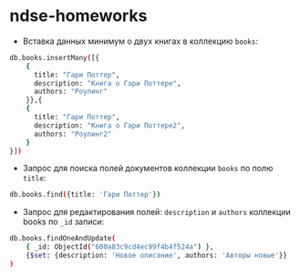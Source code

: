 # ndse-homeworks

- Вставка данных минимум о двух книгах в коллекцию `books`: 
```bash
db.books.insertMany([{
    {
      title: "Гари Поттер",
      description: "Книга о Гари Поттере",
      authors: "Роулинг"
    }},{
    {
      title: "Гари Поттер",
      description: "Книга о Гари Поттере2",
      authors: "Роулинг2"
    }
}])
```

- Запрос для поиска полей документов коллекции `books` по полю `title`:
```bash
db.books.find({title: 'Гари Поттер'})
```

- Запрос для редактирования полей: `description` и `authors` коллекции books по `_id` записи:
```bash
db.books.findOneAndUpdate( 
    { _id: ObjectId("600a83c9cd4ec99f4b4f524a") }, 
    {$set: {description: 'Новое описание', authors: 'Авторы новые'}}
)
```
